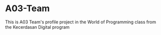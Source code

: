 # A03-Team
This is A03 Team's profile project in the World of Programming class from the Kecerdasan Digital program
